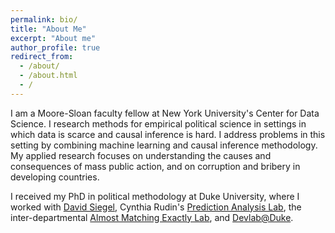 ```yaml
---
permalink: bio/
title: "About Me"
excerpt: "About me"
author_profile: true
redirect_from:
  - /about/
  - /about.html
  - /
---
```


I am a Moore-Sloan faculty fellow at New York University's Center for Data Science. I research methods for empirical political science in settings in which data is scarce and causal inference is hard. I address problems in this setting by combining machine learning and causal inference methodology. My applied research focuses on understanding the causes and consequences of mass public action, and on corruption and bribery in developing countries.  

I received my PhD in political methodology at Duke University, where I worked with [David Siegel](https://sites.duke.edu/daveasiegel/), Cynthia Rudin's [Prediction Analysis Lab](https://users.cs.duke.edu/~cynthia/lab.html), the inter-departmental [Almost Matching Exactly Lab](https://almostmatchingexactly.github.io/), and [Devlab@Duke](https://www.devlabduke.com/). 


